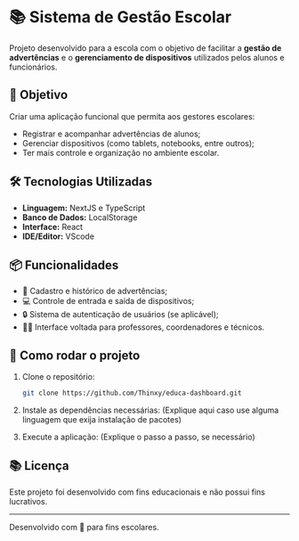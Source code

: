 # 📚 Sistema de Gestão Escolar

Projeto desenvolvido para a escola com o objetivo de facilitar a **gestão de advertências** e o **gerenciamento de dispositivos** utilizados pelos alunos e funcionários.

## 🎯 Objetivo

Criar uma aplicação funcional que permita aos gestores escolares:

- Registrar e acompanhar advertências de alunos;
- Gerenciar dispositivos (como tablets, notebooks, entre outros);
- Ter mais controle e organização no ambiente escolar.

## 🛠️ Tecnologias Utilizadas

- **Linguagem:** NextJS e TypeScript
- **Banco de Dados:** LocalStorage
- **Interface:** React
- **IDE/Editor:** VScode

## 📦 Funcionalidades

- 📄 Cadastro e histórico de advertências;
- 💻 Controle de entrada e saída de dispositivos;
- 🔒 Sistema de autenticação de usuários (se aplicável);
- 🧑‍🏫 Interface voltada para professores, coordenadores e técnicos.

## 🚀 Como rodar o projeto

1. Clone o repositório:
   ```bash
   git clone https://github.com/Thinxy/educa-dashboard.git
   ```

2. Instale as dependências necessárias:
   (Explique aqui caso use alguma linguagem que exija instalação de pacotes)

3. Execute a aplicação:
   (Explique o passo a passo, se necessário)

## 📚 Licença

Este projeto foi desenvolvido com fins educacionais e não possui fins lucrativos.

---

Desenvolvido com 💙 para fins escolares.
